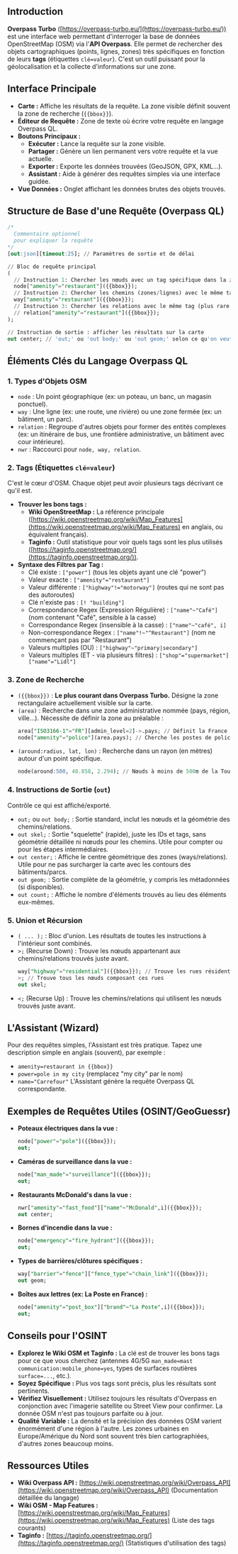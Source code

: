 ## Introduction

**Overpass Turbo** ([https://overpass-turbo.eu/](https://overpass-turbo.eu/)) est une interface web permettant d'interroger la base de données OpenStreetMap (OSM) via l'**API Overpass**. Elle permet de rechercher des objets cartographiques (points, lignes, zones) très spécifiques en fonction de leurs **tags** (étiquettes `clé=valeur`). C'est un outil puissant pour la géolocalisation et la collecte d'informations sur une zone.

## Interface Principale

* **Carte :** Affiche les résultats de la requête. La zone visible définit souvent la zone de recherche (`{{bbox}}`).
* **Éditeur de Requête :** Zone de texte où écrire votre requête en langage Overpass QL.
* **Boutons Principaux :**
    * **Exécuter :** Lance la requête sur la zone visible.
    * **Partager :** Génère un lien permanent vers votre requête et la vue actuelle.
    * **Exporter :** Exporte les données trouvées (GeoJSON, GPX, KML...).
    * **Assistant :** Aide à générer des requêtes simples via une interface guidée.
* **Vue Données :** Onglet affichant les données brutes des objets trouvés.

## Structure de Base d'une Requête (Overpass QL)

```sql
/*
  Commentaire optionnel
  pour expliquer la requête
*/
[out:json][timeout:25]; // Paramètres de sortie et de délai

// Bloc de requête principal
(
  // Instruction 1: Chercher les nœuds avec un tag spécifique dans la zone visible
  node["amenity"="restaurant"]({{bbox}});
  // Instruction 2: Chercher les chemins (zones/lignes) avec le même tag
  way["amenity"="restaurant"]({{bbox}});
  // Instruction 3: Chercher les relations avec le même tag (plus rare pour les commodités)
  // relation["amenity"="restaurant"]({{bbox}});
);

// Instruction de sortie : afficher les résultats sur la carte
out center; // 'out;' ou 'out body;' ou 'out geom;' selon ce qu'on veut voir
```

## Éléments Clés du Langage Overpass QL

### 1. Types d'Objets OSM
* `node` : Un point géographique (ex: un poteau, un banc, un magasin ponctuel).
* `way` : Une ligne (ex: une route, une rivière) ou une zone fermée (ex: un bâtiment, un parc).
* `relation` : Regroupe d'autres objets pour former des entités complexes (ex: un itinéraire de bus, une frontière administrative, un bâtiment avec cour intérieure).
* `nwr` : Raccourci pour `node, way, relation`.

### 2. Tags (Étiquettes `clé=valeur`)
C'est le cœur d'OSM. Chaque objet peut avoir plusieurs tags décrivant ce qu'il est.
* **Trouver les bons tags :**
    * **Wiki OpenStreetMap :** La référence principale ([https://wiki.openstreetmap.org/wiki/Map_Features](https://wiki.openstreetmap.org/wiki/Map_Features) en anglais, ou équivalent français).
    * **Taginfo :** Outil statistique pour voir quels tags sont les plus utilisés ([https://taginfo.openstreetmap.org/](https://taginfo.openstreetmap.org/)).
* **Syntaxe des Filtres par Tag :**
    * Clé existe : `["power"]` (tous les objets ayant une clé "power")
    * Valeur exacte : `["amenity"="restaurant"]`
    * Valeur différente : `["highway"!="motorway"]` (routes qui ne sont pas des autoroutes)
    * Clé n'existe pas : `[! "building"]`
    * Correspondance Regex (Expression Régulière) : `["name"~"Café"]` (nom contenant "Café", sensible à la casse)
    * Correspondance Regex (insensible à la casse) : `["name"~"café", i]`
    * Non-correspondance Regex : `["name"!~"^Restaurant"]` (nom ne commençant pas par "Restaurant")
    * Valeurs multiples (OU) : `["highway"~"primary|secondary"]`
    * Valeurs multiples (ET - via plusieurs filtres) : `["shop"="supermarket"]["name"="Lidl"]`

### 3. Zone de Recherche
* `({{bbox}})` : **Le plus courant dans Overpass Turbo.** Désigne la zone rectangulaire actuellement visible sur la carte.
* `(area)` : Recherche dans une zone administrative nommée (pays, région, ville...). Nécessite de définir la zone au préalable :
    ```sql
    area["ISO3166-1"="FR"][admin_level=2]->.pays; // Définit la France
    node["amenity"="police"](area.pays); // Cherche les postes de police en France
    ```
* `(around:radius, lat, lon)` : Recherche dans un rayon (en mètres) autour d'un point spécifique.
    ```sql
    node(around:500, 48.858, 2.294); // Nœuds à moins de 500m de la Tour Eiffel
    ```

### 4. Instructions de Sortie (`out`)
Contrôle ce qui est affiché/exporté.
* `out;` ou `out body;` : Sortie standard, inclut les nœuds et la géométrie des chemins/relations.
* `out skel;` : Sortie "squelette" (rapide), juste les IDs et tags, sans géométrie détaillée ni nœuds pour les chemins. Utile pour compter ou pour les étapes intermédiaires.
* `out center;` : Affiche le centre géométrique des zones (ways/relations). Utile pour ne pas surcharger la carte avec les contours des bâtiments/parcs.
* `out geom;` : Sortie complète de la géométrie, y compris les métadonnées (si disponibles).
* `out count;` : Affiche le nombre d'éléments trouvés au lieu des éléments eux-mêmes.

### 5. Union et Récursion
* `( ... );` : Bloc d'union. Les résultats de toutes les instructions à l'intérieur sont combinés.
* `>;` (Recurse Down) : Trouve les nœuds appartenant aux chemins/relations trouvés juste avant.
    ```sql
    way["highway"="residential"]({{bbox}}); // Trouve les rues résidentielles
    >; // Trouve tous les nœuds composant ces rues
    out skel;
    ```
* `<;` (Recurse Up) : Trouve les chemins/relations qui utilisent les nœuds trouvés juste avant.

## L'Assistant (Wizard)

Pour des requêtes simples, l'Assistant est très pratique. Tapez une description simple en anglais (souvent), par exemple :
* `amenity=restaurant in {{bbox}}`
* `power=pole in my city` (remplacez "my city" par le nom)
* `name="Carrefour"`
L'Assistant génère la requête Overpass QL correspondante.

## Exemples de Requêtes Utiles (OSINT/GeoGuessr)

* **Poteaux électriques dans la vue :**
    ```sql
    node["power"="pole"]({{bbox}});
    out;
    ```
* **Caméras de surveillance dans la vue :**
    ```sql
    node["man_made"="surveillance"]({{bbox}});
    out;
    ```
* **Restaurants McDonald's dans la vue :**
    ```sql
    nwr["amenity"="fast_food"]["name"~"McDonald",i]({{bbox}});
    out center;
    ```
* **Bornes d'incendie dans la vue :**
    ```sql
    node["emergency"="fire_hydrant"]({{bbox}});
    out;
    ```
* **Types de barrières/clôtures spécifiques :**
    ```sql
    way["barrier"="fence"]["fence_type"="chain_link"]({{bbox}});
    out geom;
    ```
* **Boîtes aux lettres (ex: La Poste en France) :**
    ```sql
    node["amenity"="post_box"]["brand"~"La Poste",i]({{bbox}});
    out;
    ```

## Conseils pour l'OSINT

* **Explorez le Wiki OSM et Taginfo :** La clé est de trouver les bons tags pour ce que vous cherchez (antennes 4G/5G `man_made=mast` `communication:mobile_phone=yes`, types de surfaces routières `surface=...`, etc.).
* **Soyez Spécifique :** Plus vos tags sont précis, plus les résultats sont pertinents.
* **Vérifiez Visuellement :** Utilisez toujours les résultats d'Overpass en conjonction avec l'imagerie satellite ou Street View pour confirmer. La donnée OSM n'est pas toujours parfaite ou à jour.
* **Qualité Variable :** La densité et la précision des données OSM varient énormément d'une région à l'autre. Les zones urbaines en Europe/Amérique du Nord sont souvent très bien cartographiées, d'autres zones beaucoup moins.

## Ressources Utiles

* **Wiki Overpass API :** [https://wiki.openstreetmap.org/wiki/Overpass_API](https://wiki.openstreetmap.org/wiki/Overpass_API) (Documentation détaillée du langage)
* **Wiki OSM - Map Features :** [https://wiki.openstreetmap.org/wiki/Map_Features](https://wiki.openstreetmap.org/wiki/Map_Features) (Liste des tags courants)
* **Taginfo :** [https://taginfo.openstreetmap.org/](https://taginfo.openstreetmap.org/) (Statistiques d'utilisation des tags)